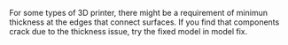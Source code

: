 For some types of 3D printer, there might be a requirement of minimun thickness at the edges that connect surfaces. 
If you find that components crack due to the thickness issue, try the fixed model in model fix.
